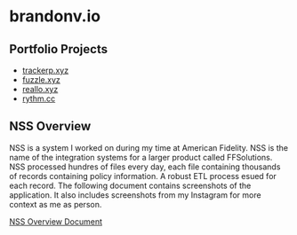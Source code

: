 # brandonv.io

## Portfolio Projects

- [trackerp.xyz](#trackerp)
- [fuzzle.xyz](#fuzzlexyz)
- [reallo.xyz](#realloxyz)
- [rythm.cc](#rythmcc)

## NSS Overview

NSS is a system I worked on during my time at American Fidelity. NSS is the name of the integration systems for a larger product called FFSolutions. NSS processed hundres of files every day, each file containing thousands of records containing policy information. A robust ETL process esued for each record. The following document contains screenshots of the application. It also includes screenshots from my Instagram for more context as me as person.

[NSS Overview Document](https://raw.githubusercontent.com/brandonvio/brandonvio/master/documents/NSS-Overview.pdf)

<!-- ## Certifications

### AWS

### Microsoft

### Udemy

### Linux Academy -->
